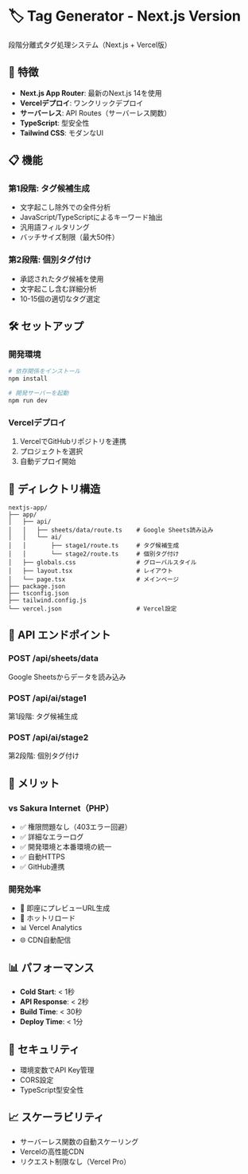 # 🏷️ Tag Generator - Next.js Version

段階分離式タグ処理システム（Next.js + Vercel版）

## 🚀 特徴

- **Next.js App Router**: 最新のNext.js 14を使用
- **Vercelデプロイ**: ワンクリックデプロイ
- **サーバーレス**: API Routes（サーバーレス関数）
- **TypeScript**: 型安全性
- **Tailwind CSS**: モダンなUI

## 📋 機能

### 第1段階: タグ候補生成
- 文字起こし除外での全件分析
- JavaScript/TypeScriptによるキーワード抽出
- 汎用語フィルタリング
- バッチサイズ制限（最大50件）

### 第2段階: 個別タグ付け
- 承認されたタグ候補を使用
- 文字起こし含む詳細分析
- 10-15個の適切なタグ選定

## 🛠️ セットアップ

### 開発環境

```bash
# 依存関係をインストール
npm install

# 開発サーバーを起動
npm run dev
```

### Vercelデプロイ

1. VercelでGitHubリポジトリを連携
2. プロジェクトを選択
3. 自動デプロイ開始

## 📁 ディレクトリ構造

```
nextjs-app/
├── app/
│   ├── api/
│   │   ├── sheets/data/route.ts    # Google Sheets読み込み
│   │   └── ai/
│   │       ├── stage1/route.ts     # タグ候補生成
│   │       └── stage2/route.ts     # 個別タグ付け
│   ├── globals.css                 # グローバルスタイル
│   ├── layout.tsx                  # レイアウト
│   └── page.tsx                    # メインページ
├── package.json
├── tsconfig.json
├── tailwind.config.js
└── vercel.json                     # Vercel設定
```

## 🔧 API エンドポイント

### POST /api/sheets/data
Google Sheetsからデータを読み込み

### POST /api/ai/stage1
第1段階: タグ候補生成

### POST /api/ai/stage2
第2段階: 個別タグ付け

## 🎯 メリット

### vs Sakura Internet（PHP）
- ✅ 権限問題なし（403エラー回避）
- ✅ 詳細なエラーログ
- ✅ 開発環境と本番環境の統一
- ✅ 自動HTTPS
- ✅ GitHub連携

### 開発効率
- 🚀 即座にプレビューURL生成
- 🔧 ホットリロード
- 📊 Vercel Analytics
- 🌐 CDN自動配信

## 📊 パフォーマンス

- **Cold Start**: < 1秒
- **API Response**: < 2秒
- **Build Time**: < 30秒
- **Deploy Time**: < 1分

## 🔐 セキュリティ

- 環境変数でAPI Key管理
- CORS設定
- TypeScript型安全性

## 📈 スケーラビリティ

- サーバーレス関数の自動スケーリング
- Vercelの高性能CDN
- リクエスト制限なし（Vercel Pro）